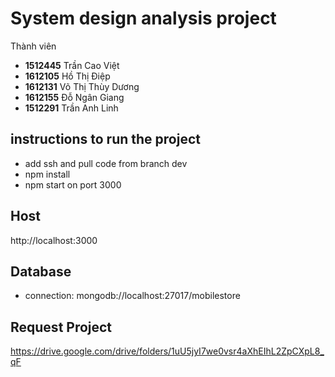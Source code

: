 # System design analysis project

Thành viên
* **1512445**	Trần Cao Việt
* **1612105**	Hồ Thị Điệp
* **1612131**	Võ Thị Thùy Dương
* **1612155**   Đỗ Ngân Giang
* **1512291**   Trần Anh Linh 
## instructions to run the project
* add ssh and pull code from branch dev
* npm install
* npm start on port 3000
## Host
http://localhost:3000

## Database
* connection: mongodb://localhost:27017/mobilestore

## Request Project
https://drive.google.com/drive/folders/1uU5jyI7we0vsr4aXhEIhL2ZpCXpL8_qF


